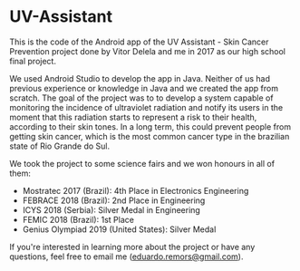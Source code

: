 # UV-Assistant
This is the code of the Android app of the UV Assistant - Skin Cancer Prevention project done by Vitor Delela and me in 2017 as our high school final project.

We used Android Studio to develop the app in Java. Neither of us had previous experience or knowledge in Java and we created the app from scratch. The goal of the project was to to develop a system capable of monitoring the incidence of ultraviolet radiation and notify its users in the moment that this radiation starts to represent a risk to their health, according to their skin tones. In a long term, this could prevent people from getting skin cancer, which is the most common cancer type in the brazilian state of Rio Grande do Sul.

We took the project to some science fairs and we won honours in all of them:
  - Mostratec 2017 (Brazil): 4th Place in Electronics Engineering
  - FEBRACE 2018 (Brazil): 2nd Place in Engineering
  - ICYS 2018 (Serbia): Silver Medal in Engineering
  - FEMIC 2018 (Brazil): 1st Place
  - Genius Olympiad 2019 (United States): Silver Medal

If you're interested in learning more about the project or have any questions, feel free to email me (eduardo.remors@gmail.com).
